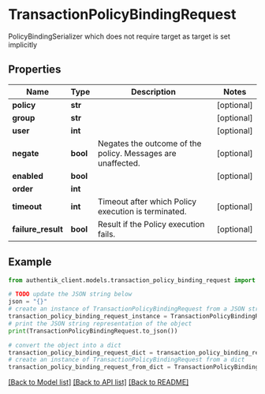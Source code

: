 # TransactionPolicyBindingRequest

PolicyBindingSerializer which does not require target as target is set implicitly

## Properties

Name | Type | Description | Notes
------------ | ------------- | ------------- | -------------
**policy** | **str** |  | [optional] 
**group** | **str** |  | [optional] 
**user** | **int** |  | [optional] 
**negate** | **bool** | Negates the outcome of the policy. Messages are unaffected. | [optional] 
**enabled** | **bool** |  | [optional] 
**order** | **int** |  | 
**timeout** | **int** | Timeout after which Policy execution is terminated. | [optional] 
**failure_result** | **bool** | Result if the Policy execution fails. | [optional] 

## Example

```python
from authentik_client.models.transaction_policy_binding_request import TransactionPolicyBindingRequest

# TODO update the JSON string below
json = "{}"
# create an instance of TransactionPolicyBindingRequest from a JSON string
transaction_policy_binding_request_instance = TransactionPolicyBindingRequest.from_json(json)
# print the JSON string representation of the object
print(TransactionPolicyBindingRequest.to_json())

# convert the object into a dict
transaction_policy_binding_request_dict = transaction_policy_binding_request_instance.to_dict()
# create an instance of TransactionPolicyBindingRequest from a dict
transaction_policy_binding_request_from_dict = TransactionPolicyBindingRequest.from_dict(transaction_policy_binding_request_dict)
```
[[Back to Model list]](../README.md#documentation-for-models) [[Back to API list]](../README.md#documentation-for-api-endpoints) [[Back to README]](../README.md)


